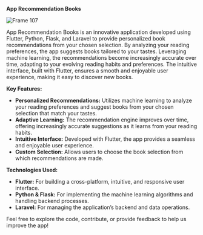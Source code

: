 **App Recommendation Books**


![Frame 107](https://github.com/3bdelazizRs/App-Recommendation-Books/assets/36267465/669ee7c9-5ae9-4b48-9e8d-cfd19af2968d)


App Recommendation Books is an innovative application developed using Flutter, Python, Flask, and Laravel to provide personalized book recommendations from your chosen selection. By analyzing your reading preferences, the app suggests books tailored to your tastes. Leveraging machine learning, the recommendations become increasingly accurate over time, adapting to your evolving reading habits and preferences. The intuitive interface, built with Flutter, ensures a smooth and enjoyable user experience, making it easy to discover new books.

**Key Features:**

- **Personalized Recommendations:** Utilizes machine learning to analyze your reading preferences and suggest books from your chosen selection that match your tastes.
- **Adaptive Learning:** The recommendation engine improves over time, offering increasingly accurate suggestions as it learns from your reading habits.
- **Intuitive Interface:** Developed with Flutter, the app provides a seamless and enjoyable user experience.
- **Custom Selection:** Allows users to choose the book selection from which recommendations are made.

**Technologies Used:**

- **Flutter:** For building a cross-platform, intuitive, and responsive user interface.
- **Python & Flask:** For implementing the machine learning algorithms and handling backend processes.
- **Laravel:** For managing the application’s backend and data operations.

Feel free to explore the code, contribute, or provide feedback to help us improve the app!
